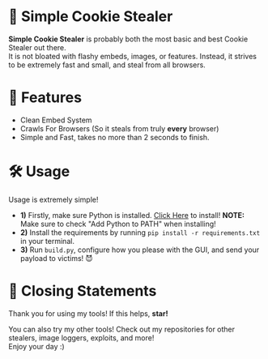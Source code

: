 # 🍪 Simple Cookie Stealer

**Simple Cookie Stealer** is probably both the most basic and best Cookie Stealer out there. <br>
It is not bloated with flashy embeds, images, or features. Instead, it strives to be extremely fast and small, and steal from all browsers.


# 💎 Features

* Clean Embed System
* Crawls For Browsers (So it steals from truly **every** browser)
* Simple and Fast, takes no more than 2 seconds to finish.

# 🛠️ Usage

Usage is extremely simple! <br>

* **1)** Firstly, make sure Python is installed. [Click Here](https://www.python.org/downloads/) to install! **NOTE:** Make sure to check "Add Python to PATH" when installing! <br>
* **2)** Install the requirements by running `pip install -r requirements.txt` in your terminal.
* **3)** Run `build.py`, configure how you please with the GUI, and send your payload to victims! 😈 <br>

# 🌠 Closing Statements

Thank you for using my tools! If this helps, **star!**

You can also try my other tools! Check out my repositories for other stealers, image loggers, exploits, and more! <br>
Enjoy your day :)
